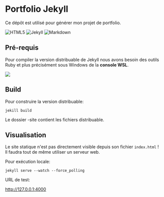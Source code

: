 # Portfolio Jekyll

Ce dépôt est utilisé pour générer mon projet de portfolio.

![HTML5](https://img.shields.io/badge/HTML5-E34F26?logo=html5&logoColor=white)
![Jekyll](https://img.shields.io/badge/Jekyll-8A2BE2)
![Markdown](https://img.shields.io/badge/Markdown-EEEEEE)

## Pré-requis

Pour compiler la version distribuable de Jekyll nous avons besoin des outils Ruby et plus précisément sous Windows de la **console WSL**.

![](C:\Users\aceteam\source\repos\me\gem.jpg)

## Build

Pour construire la version distribuable:

`jekill build`

Le dossier -site contient les fichiers distribuable.

## Visualisation

Le site statique n'est pas directement visible depuis son fichier `index.html` ! Il faudra tout de même utiliser un serveur web.

Pour exécution locale:

`jekyll serve --watch --force_polling`

URL de test:

http://127.0.0.1:4000







